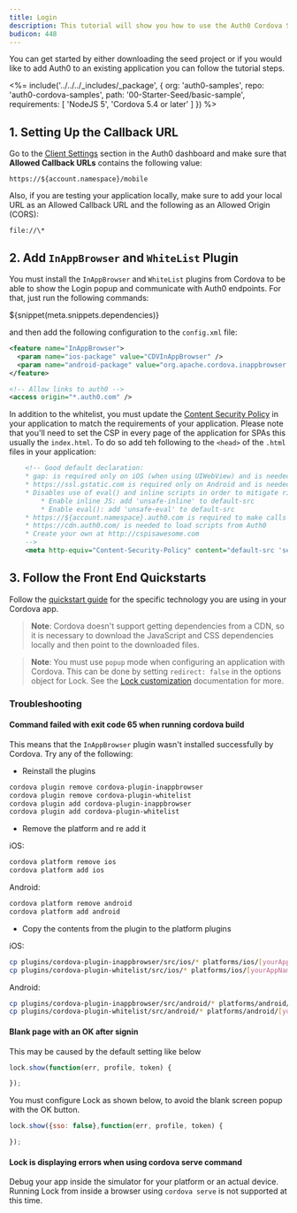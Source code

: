 ```yaml
---
title: Login
description: This tutorial will show you how to use the Auth0 Cordova SDK to add authentication and authorization to your mobile app.
budicon: 448
---
```


You can get started by either downloading the seed project or if you would like to add Auth0 to an existing application you can follow the tutorial steps.

<%= include('../../../_includes/_package', {
  org: 'auth0-samples',
  repo: 'auth0-cordova-samples',
  path: '00-Starter-Seed/basic-sample',
  requirements: [
    'NodeJS 5',
    'Cordova 5.4 or later'
  ]
}) %>

## 1. Setting Up the Callback URL

<div class="setup-callback">
<p>Go to the <a href="${manage_url}/#/applications/${account.clientId}/settings">Client Settings</a> section in the Auth0 dashboard and make sure that <b>Allowed Callback URLs</b> contains the following value:</p>

<pre><code>https://${account.namespace}/mobile</pre></code>

<p>Also, if you are testing your application locally, make sure to add your local URL as an Allowed Callback URL and the following as an Allowed Origin (CORS):</p>

<pre><code>file://\*</code></pre>

</div>

## 2. Add `InAppBrowser` and `WhiteList` Plugin

You must install the `InAppBrowser` and `WhiteList` plugins from Cordova to be able to show the Login popup and communicate with Auth0 endpoints. For that, just run the following commands:

${snippet(meta.snippets.dependencies)}

and then add the following configuration to the `config.xml` file:

```xml
<feature name="InAppBrowser">
  <param name="ios-package" value="CDVInAppBrowser" />
  <param name="android-package" value="org.apache.cordova.inappbrowser.InAppBrowser" />
</feature>

<!-- Allow links to auth0 -->
<access origin="*.auth0.com" />
```

In addition to the whitelist, you must update the [Content Security Policy](https://cordova.apache.org/docs/en/latest/reference/cordova-plugin-whitelist/#content-security-policy) in your application to match the requirements of your application. Please note that you'll need to set the CSP in every page of the application for SPAs this usually the `index.html`. To do so add teh following to the `<head>` of the `.html` files in your application:

```xml
    <!-- Good default declaration:
    * gap: is required only on iOS (when using UIWebView) and is needed for JS->native communication
    * https://ssl.gstatic.com is required only on Android and is needed for TalkBack to function properly
    * Disables use of eval() and inline scripts in order to mitigate risk of XSS vulnerabilities. To change this:
        * Enable inline JS: add 'unsafe-inline' to default-src
        * Enable eval(): add 'unsafe-eval' to default-src
    * https://${account.namespace}.auth0.com is required to make calls to the authentication api
    * https://cdn.auth0.com/ is needed to load scripts from Auth0
    * Create your own at http://cspisawesome.com
    -->
    <meta http-equiv="Content-Security-Policy" content="default-src 'self' data: gap: 'unsafe-inline' https://ssl.gstatic.com https://${account.namespace}.auth0.com; style-src 'self' 'unsafe-inline' https://cdn.auth0.com; media-src *; img-src https:; font-src https://cdn.auth0.com;" />
```

## 3. Follow the Front End Quickstarts

Follow the [quickstart guide](/quickstart/spa) for the specific technology you are using in your Cordova app.

> **Note**: Cordova doesn't support getting dependencies from a CDN, so it is necessary to download the JavaScript and CSS dependencies locally and then point to the downloaded files.

> **Note**: You must use `popup` mode when configuring an application with Cordova. This can be done by setting `redirect: false` in the options object for Lock. See the [Lock customization](/libraries/lock/v9/customization) documentation for more.

### Troubleshooting

#### Command failed with exit code 65 when running cordova build

This means that the `InAppBrowser` plugin wasn't installed successfully by Cordova. Try any of the following:

* Reinstall the plugins

```bash
cordova plugin remove cordova-plugin-inappbrowser
cordova plugin remove cordova-plugin-whitelist
cordova plugin add cordova-plugin-inappbrowser
cordova plugin add cordova-plugin-whitelist
```
* Remove the platform and re add it

iOS:

```bash
cordova platform remove ios
cordova platform add ios
```
Android:

```bash
cordova platform remove android
cordova platform add android
```

* Copy the contents from the plugin to the platform plugins

iOS:
```bash
cp plugins/cordova-plugin-inappbrowser/src/ios/* platforms/ios/[yourAppName]/Plugins/cordova-plugin-inappbrowser/
cp plugins/cordova-plugin-whitelist/src/ios/* platforms/ios/[yourAppName]/Plugins/cordova-plugin-whitelist/
```
Android:
```bash
cp plugins/cordova-plugin-inappbrowser/src/android/* platforms/android/[yourAppName]/Plugins/cordova-plugin-inappbrowser/
cp plugins/cordova-plugin-whitelist/src/android/* platforms/android/[yourAppName]/Plugins/cordova-plugin-whitelist/
```

#### Blank page with an OK after signin

This may be caused by the default setting like below

```js
lock.show(function(err, profile, token) {

});
```

You must configure Lock as shown below, to avoid the blank screen popup with the OK button.

```js
lock.show({sso: false},function(err, profile, token) {

});
```

#### Lock is displaying errors when using cordova serve command

Debug your app inside the simulator for your platform or an actual device. Running Lock from inside a browser using `cordova serve` is not supported at this time.
